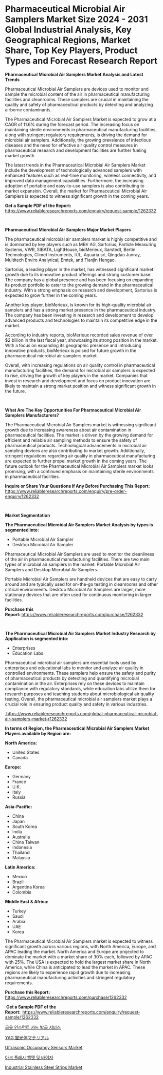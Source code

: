 <p><h1>Pharmaceutical Microbial Air Samplers Market Size 2024 - 2031 Global Industrial Analysis, Key Geographical Regions, Market Share, Top Key Players, Product Types and Forecast Research Report</h1></p><p><strong>Pharmaceutical Microbial Air Samplers Market Analysis and Latest Trends</strong></p>
<p><p>Pharmaceutical Microbial Air Samplers are devices used to monitor and sample the microbial content of the air in pharmaceutical manufacturing facilities and cleanrooms. These samplers are crucial in maintaining the quality and safety of pharmaceutical products by detecting and analyzing airborne contaminants.</p><p>The Pharmaceutical Microbial Air Samplers Market is expected to grow at a CAGR of 11.6% during the forecast period. The increasing focus on maintaining sterile environments in pharmaceutical manufacturing facilities, along with stringent regulatory requirements, is driving the demand for microbial air samplers. Additionally, the growing prevalence of infectious diseases and the need for effective air quality control measures in pharmaceutical research and development facilities are further fueling market growth.</p><p>The latest trends in the Pharmaceutical Microbial Air Samplers Market include the development of technologically advanced samplers with enhanced features such as real-time monitoring, wireless connectivity, and improved data management capabilities. Furthermore, the increasing adoption of portable and easy-to-use samplers is also contributing to market expansion. Overall, the market for Pharmaceutical Microbial Air Samplers is expected to witness significant growth in the coming years.</p></p>
<p><strong>Get a Sample PDF of the Report:&nbsp;</strong> <a href="https://www.reliableresearchreports.com/enquiry/request-sample/1262332">https://www.reliableresearchreports.com/enquiry/request-sample/1262332</a></p>
<p>&nbsp;</p>
<p><strong>Pharmaceutical Microbial Air Samplers Major Market Players</strong></p>
<p><p>The pharmaceutical microbial air samplers market is highly competitive and is dominated by key players such as MBV AG, Sartorius, Particle Measuring Systems, VWR, SIBATA, LightHouse, bioMerieux, Sarstedt, Bertin Technologies, Climet Instruments, IUL, Aquaria srl, Qingdao Junray, Multitech Enviro Analytical, Emtek, and Tianjin Hengao.</p><p>Sartorius, a leading player in the market, has witnessed significant market growth due to its innovative product offerings and strong customer base. The company has a global presence and has been focusing on expanding its product portfolio to cater to the growing demand in the pharmaceutical industry. With a strong emphasis on research and development, Sartorius is expected to grow further in the coming years.</p><p>Another key player, bioMerieux, is known for its high-quality microbial air samplers and has a strong market presence in the pharmaceutical industry. The company has been investing in research and development to develop advanced products and technologies to maintain its competitive edge in the market.</p><p>According to industry reports, bioMerieux recorded sales revenue of over $2 billion in the last fiscal year, showcasing its strong position in the market. With a focus on expanding its geographic presence and introducing innovative products, bioMerieux is poised for future growth in the pharmaceutical microbial air samplers market.</p><p>Overall, with increasing regulations on air quality control in pharmaceutical manufacturing facilities, the demand for microbial air samplers is expected to rise, driving the growth of key players in the market. Companies that invest in research and development and focus on product innovation are likely to maintain a strong market position and witness significant growth in the future.</p></p>
<p>&nbsp;</p>
<p><strong>What Are The Key Opportunities For Pharmaceutical Microbial Air Samplers Manufacturers?</strong></p>
<p><p>The Pharmaceutical Microbial Air Samplers market is witnessing significant growth due to increasing awareness about air contamination in pharmaceutical facilities. The market is driven by the growing demand for efficient and reliable air sampling methods to ensure the safety of pharmaceutical products. Technological advancements in microbial air sampling devices are also contributing to market growth. Additionally, stringent regulations regarding air quality in pharmaceutical manufacturing are expected to further propel market growth in the coming years. The future outlook for the Pharmaceutical Microbial Air Samplers market looks promising, with a continued emphasis on maintaining sterile environments in pharmaceutical facilities.</p></p>
<p><strong>Inquire or Share Your Questions If Any Before Purchasing This Report:</strong> <a href="https://www.reliableresearchreports.com/enquiry/pre-order-enquiry/1262332">https://www.reliableresearchreports.com/enquiry/pre-order-enquiry/1262332</a></p>
<p>&nbsp;</p>
<p><strong>Market Segmentation</strong></p>
<p><strong>The Pharmaceutical Microbial Air Samplers Market Analysis by types is segmented into:</strong></p>
<p><ul><li>Portable Microbial Air Sampler</li><li>Desktop Microbial Air Sampler</li></ul></p>
<p><p>Pharmaceutical Microbial Air Samplers are used to monitor the cleanliness of the air in pharmaceutical manufacturing facilities. There are two main types of microbial air samplers in the market: Portable Microbial Air Samplers and Desktop Microbial Air Samplers. </p><p>Portable Microbial Air Samplers are handheld devices that are easy to carry around and are typically used for on-the-go testing in cleanrooms and other critical environments. Desktop Microbial Air Samplers are larger, more stationary devices that are often used for continuous monitoring in larger facilities.</p></p>
<p><strong>Purchase this Report:&nbsp;</strong><a href="https://www.reliableresearchreports.com/purchase/1262332">https://www.reliableresearchreports.com/purchase/1262332</a></p>
<p>&nbsp;</p>
<p><strong>The Pharmaceutical Microbial Air Samplers Market Industry Research by Application is segmented into:</strong></p>
<p><ul><li>Enterprises</li><li>Education Labs</li></ul></p>
<p><p>Pharmaceutical microbial air samplers are essential tools used by enterprises and educational labs to monitor and analyze air quality in controlled environments. These samplers help ensure the safety and purity of pharmaceutical products by detecting and quantifying microbial contamination in the air. Enterprises rely on these devices to maintain compliance with regulatory standards, while education labs utilize them for research purposes and teaching students about microbiological air quality testing. Overall, the pharmaceutical microbial air samplers market plays a crucial role in ensuring product quality and safety in various industries.</p></p>
<p><a href="https://www.reliableresearchreports.com/global-pharmaceutical-microbial-air-samplers-market-r1262332">&nbsp;https://www.reliableresearchreports.com/global-pharmaceutical-microbial-air-samplers-market-r1262332</a></p>
<p><strong>In terms of Region, the Pharmaceutical Microbial Air Samplers Market Players available by Region are:</strong></p>
<p>
    <p> <strong> North America: </strong>
        <ul>
            <li>United States</li>
            <li>Canada</li>
        </ul>
        </p> 
    <p> <strong> Europe: </strong>
        <ul>
            <li>Germany</li>
            <li>France</li>
            <li>U.K.</li>
            <li>Italy</li>
            <li>Russia</li>
        </ul>
        </p> 
    <p> <strong> Asia-Pacific: </strong>
        <ul>
            <li>China</li>
            <li>Japan</li>
            <li>South Korea</li>
            <li>India</li>
            <li>Australia</li>
            <li>China Taiwan</li>
            <li>Indonesia</li>
            <li>Thailand</li>
            <li>Malaysia</li>
        </ul>
        </p> 
    <p> <strong> Latin America: </strong>
        <ul>
            <li>Mexico</li>
            <li>Brazil</li>
            <li>Argentina Korea</li>
            <li>Colombia</li>
        </ul>
        </p> 
    <p> <strong> Middle East & Africa: </strong>
        <ul>
            <li>Turkey</li>
            <li>Saudi</li>
            <li>Arabia</li>
            <li>UAE</li>
            <li>Korea</li>
        </ul>
    </p>
    </p>
<p><p>The Pharmaceutical Microbial Air Samplers market is expected to witness significant growth across various regions, with North America, Europe, and APAC leading the market. North America and Europe are projected to dominate the market with a market share of 30% each, followed by APAC with 25%. The USA is expected to hold the largest market share in North America, while China is anticipated to lead the market in APAC. These regions are likely to experience rapid growth due to increasing pharmaceutical manufacturing activities and stringent regulatory requirements.</p></p>
<p><strong>Purchase this Report: </strong><a href="https://www.reliableresearchreports.com/purchase/1262332">https://www.reliableresearchreports.com/purchase/1262332</a></p>
<p>&nbsp;<strong>Get a Sample PDF of the Report:&nbsp;&nbsp;</strong><a href="https://www.reliableresearchreports.com/enquiry/request-sample/1262332">https://www.reliableresearchreports.com/enquiry/request-sample/1262332</a></p>
<p><strong></strong></p>
<p><p><a href="https://github.com/romeshmittrochakma11/Market-Research-Report-List-1/blob/main/678719889790.md">금융 인스턴트 카드 발급 서비스</a></p><p><a href="https://github.com/BrittanyVon20231/Market-Research-Report-List-1/blob/main/581577498334.md">YAG 蛍光体マテリアル</a></p><p><a href="https://issuu.com/reportprime-2/docs/ultrasonic-occupancy-sensors-market-size-2030.pptx">Ultrasonic Occupancy Sensors Market</a></p><p><a href="https://github.com/Marcosoenrt565736/Market-Research-Report-List-1/blob/main/500717489789.md">아크 플래시 헬멧 및 바이저</a></p><p><a href="https://github.com/maudAbbott7/Market-Research-Report-List-1/blob/main/industrial-stainless-steel-strips-market.md">Industrial Stainless Steel Strips Market</a></p></p>